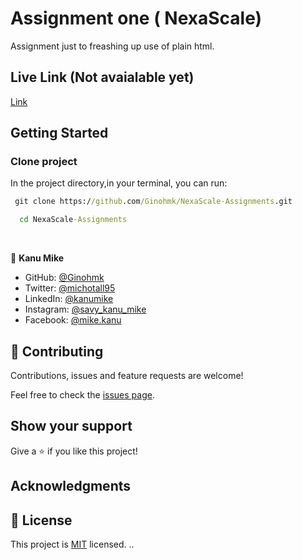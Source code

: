 # Assignment one ( NexaScale)

Assignment just to freashing up use of plain html.

## Live Link (Not avaialable yet)

[Link](https://ginohmk.github.io/NexaScale-Assignments/)

## Getting Started

### Clone project

In the project directory,in your terminal, you can run:

```cmd
 git clone https://github.com/Ginohmk/NexaScale-Assignments.git
```

```cmd
  cd NexaScale-Assignments
```

<br>

👤 **Kanu Mike**

- GitHub: [@Ginohmk](https://github.com/Ginohmk)
- Twitter: [@michotall95](https://www.twitter.com/michotall95)
- LinkedIn: [@kanumike](https://www.linkedin.com/in/kanu-mike-dev/)
- Instagram: [@savy_kanu_mike](https/instagram.com/savy_kanu_mike)
- Facebook: [@mike.kanu](https://www.facebook.com/mike.kanu)

## 🤝 Contributing

Contributions, issues and feature requests are welcome!

Feel free to check the [issues page](https://github.com/Ginohmk/NexaScale-Assignments/issues).

## Show your support

Give a ⭐️ if you like this project!

## Acknowledgments

## 📝 License

This project is [MIT](https://github.com/Ginohmk/NexaScale-Assignments/blob/dev/LICENSE) licensed.
..
